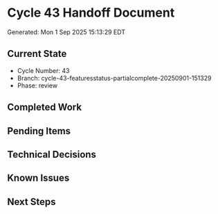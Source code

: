 # Cycle 43 Handoff Document

Generated: Mon  1 Sep 2025 15:13:29 EDT

## Current State
- Cycle Number: 43
- Branch: cycle-43-featuresstatus-partialcomplete-20250901-151329
- Phase: review

## Completed Work
<!-- Updated by each agent as they complete their phase -->

## Pending Items
<!-- Items that need attention in the next phase or cycle -->

## Technical Decisions
<!-- Important technical decisions made during this cycle -->

## Known Issues
<!-- Issues discovered but not yet resolved -->

## Next Steps
<!-- Clear action items for the next agent/cycle -->

